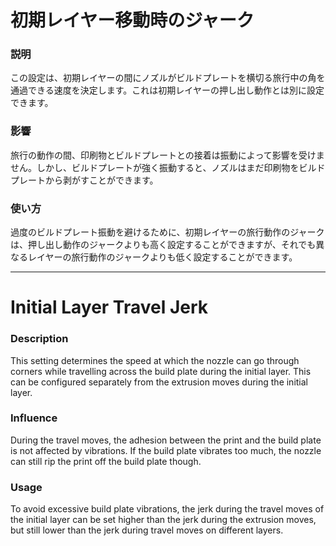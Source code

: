 初期レイヤー移動時のジャーク
====
### **説明**
この設定は、初期レイヤーの間にノズルがビルドプレートを横切る旅行中の角を通過できる速度を決定します。これは初期レイヤーの押し出し動作とは別に設定できます。

### **影響**
旅行の動作の間、印刷物とビルドプレートとの接着は振動によって影響を受けません。しかし、ビルドプレートが強く振動すると、ノズルはまだ印刷物をビルドプレートから剥がすことができます。

### **使い方**
過度のビルドプレート振動を避けるために、初期レイヤーの旅行動作のジャークは、押し出し動作のジャークよりも高く設定することができますが、それでも異なるレイヤーの旅行動作のジャークよりも低く設定することができます。

---

Initial Layer Travel Jerk
====
### **Description**
This setting determines the speed at which the nozzle can go through corners while travelling across the build plate during the initial layer. This can be configured separately from the extrusion moves during the initial layer.

### **Influence**
During the travel moves, the adhesion between the print and the build plate is not affected by vibrations. If the build plate vibrates too much, the nozzle can still rip the print off the build plate though.

### **Usage**
To avoid excessive build plate vibrations, the jerk during the travel moves of the initial layer can be set higher than the jerk during the extrusion moves, but still lower than the jerk during travel moves on different layers.
